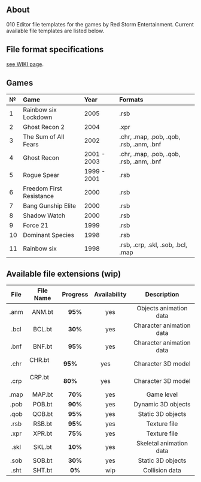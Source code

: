 ## About

010 Editor file templates for the games by Red Storm Entertainment. Current available file templates are listed below.

## File format specifications

[see WIKI page](https://github.com/AlexKimov/010Editor-Templates-GR/wiki).

## Games

| №     | Game | Year | Formats |
| :--- | :-- | :------ | :------ |
| 1 | Rainbow six Lockdown | 2005 | .rsb |
| 2 | Ghost Recon 2 | 2004 | .xpr |
| 3 | The Sum of All Fears | 2002 | .chr, .map, .pob, .qob, .rsb, .anm, .bnf  |
| 4 | Ghost Recon | 2001 - 2003 | .chr, .map, .pob, .qob, .rsb, .anm, .bnf  |
| 5 | Rogue Spear | 1999 - 2001  | .rsb |
| 6 | Freedom First Resistance  | 2000  | .rsb |
| 7 | Bang Gunship Elite |  2000 | .rsb  |
| 8 | Shadow Watch  | 2000  | .rsb  |
| 9 | Force 21  | 1999  | .rsb  |
| 10 | Dominant Species  |  1998 | .rsb  |
| 11 | Rainbow six | 1998 |  .rsb, .crp, .skl, .sob, .bcl, .map  |

## Available file extensions (wip)

| File        | File Name     | Progress     | Availability | Description |
| :---------: | :-----------: | :----------: | :----------: | :----------: |
| .anm        | ANM.bt        | **95%**      | yes          | Objects animation data |
| .bcl        | BCL.bt        | **30%**      | yes          | Character animation data |
| .bnf        | BNF.bt        | **95%**      | yes          | Character animation data |
| .chr        | CHR.bt        | **95%**      | yes          | Character 3D model |
| .crp        | CRP.bt        | **80%**      | yes          | Character 3D model |
| .map        | MAP.bt        | **70%**      | yes          | Game level |
| .pob        | POB.bt        | **90%**      | yes          | Dynamic 3D objects |
| .qob        | QOB.bt        | **95%**      | yes          | Static 3D objects |
| .rsb        | RSB.bt        | **95%**      | yes          | Texture file |
| .xpr        | XPR.bt        | **75%**      | yes          | Texture file |
| .skl        | SKL.bt        | **10%**           | yes          | Skeletal animation data |
| .sob        | SOB.bt        | **30%**           | yes          | Static 3D objects |
| .sht        | SHT.bt        | **0%**           | wip          | Collision data |
